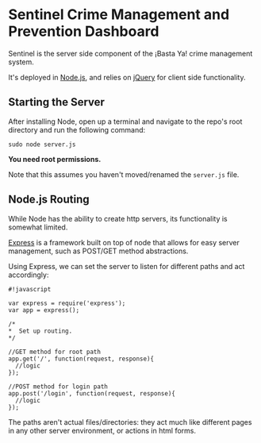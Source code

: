 Sentinel Crime Management and Prevention Dashboard
==================================================
Sentinel is the server side component of the ¡Basta Ya!
crime management system.

It's deployed in [Node.js][1], and
relies on [jQuery][2] for client side functionality.

Starting the Server
-------------------
After installing Node, open up a terminal and navigate
to the repo's root directory and run the following
command:

```
sudo node server.js
```
**You need root permissions.**

Note that this assumes you haven't moved/renamed the
```server.js``` file.

Node.js Routing
---------------
While Node has the ability to create http servers, its
functionality is somewhat limited.

[Express][3] is a framework built on top
of node that allows for easy server management, such as
POST/GET method abstractions.

Using Express, we can set the server to listen for different
paths and act accordingly:

```
#!javascript

var express = require('express');
var app = express();

/*
*  Set up routing.
*/

//GET method for root path
app.get('/', function(request, response){
  //logic
});

//POST method for login path
app.post('/login', function(request, response){
  //logic
});
```

The paths aren't actual files/directories: they act much like
different pages in any other server environment, or actions
in html forms.

[1]:http://nodejs.org
[2]:http://jquery.com
[3]:http://expressjs.com/